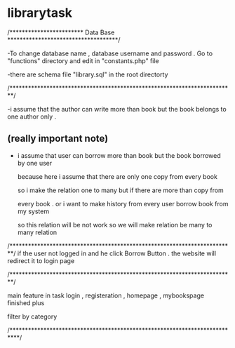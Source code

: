 # librarytask

/************************ Data Base ************************************/

-To change database name , database username and password . Go to "functions" directory and edit in "constants.php" file

-there are schema file "library.sql" in the root directorty


/*************************************************************************/

-i assume that the  author can write more than  book but the book belongs to one author only .

(really important note)
--------------------------
- i assume that user can borrow more than book but the book borrowed by  one user 

	because here i assume that there are only  one copy from every book 

	so i make the relation 	one to many  but if there are more than copy from
					
	every book . or i want to make history from every user borrow book from my system 
	 
	so this relation will be not work so we will make relation be many to many  relation 	


						
/*************************************************************************/
if the user not logged in and he click Borrow Button . the website will redirect it to
login page

/*************************************************************************/

main feature in task login , registeration , homepage , mybookspage  finished plus 

filter by category

/***************************************************************************/





